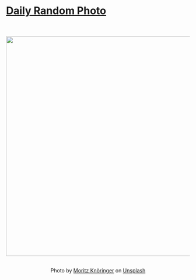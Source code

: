 # [Daily Random Photo](https://www.dailyrandomphoto.com/)

<div align="center">
  <br>
  <br>
  <a href="https://www.dailyrandomphoto.com/p/2024/2024-06-25/"><img src="https://images.unsplash.com/photo-1716724854567-9ec995836d19?crop=entropy&cs=tinysrgb&fit=max&fm=jpg&ixid=M3w3NzUwOHwwfDF8cmFuZG9tfHx8fHx8fHx8MTcxOTI3NTU2MXw&ixlib=rb-4.0.3&q=80&w=1080" width="600px"></a>
  <br>
  <br>
  <p class="has-text-grey">Photo by <a href="https://unsplash.com/@mokngr?utm_source=Daily%20Random%20Photo&amp;utm_medium=referral" target="_blank" rel="noopener noreferrer">Moritz Knöringer</a> on <a href="https://unsplash.com/photos/a-squirrel-eating-a-nut-in-a-field-of-daisies-igYIeewfnOs?utm_source=Daily%20Random%20Photo&amp;utm_medium=referral" target="_blank" rel="noopener noreferrer">Unsplash</a></p>
</div>
